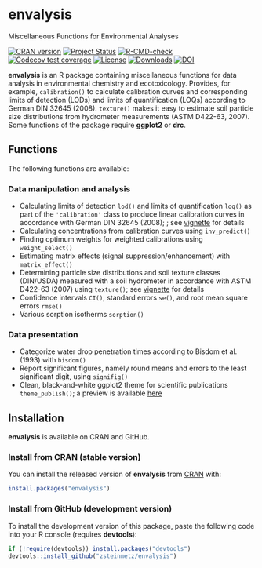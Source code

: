 # envalysis

Miscellaneous Functions for Environmental Analyses

<!-- badges: start -->
[![CRAN version](https://www.r-pkg.org/badges/version/envalysis)](https://CRAN.R-project.org/package=envalysis) 
[![Project Status](https://www.repostatus.org/badges/latest/active.svg)](https://www.repostatus.org/#active)
[![R-CMD-check](https://github.com/zsteinmetz/envalysis/actions/workflows/R-CMD-check.yaml/badge.svg)](https://github.com/zsteinmetz/envalysis/actions/workflows/R-CMD-check.yaml)
[![Codecov test coverage](https://codecov.io/gh/zsteinmetz/envalysis/branch/main/graph/badge.svg)](https://app.codecov.io/gh/zsteinmetz/envalysis?branch=main)
[![License](https://img.shields.io/badge/license-GPL--3-blue.svg)](https://www.gnu.org/licenses/gpl-3.0)
[![Downloads](https://cranlogs.r-pkg.org/badges/grand-total/envalysis)](https://CRAN.R-project.org/package=envalysis)
[![DOI](https://img.shields.io/badge/shortDOI-10/ft9p-blue.svg)](https://doi.org/10.5281/ZENODO.1240304)
<!-- badges: end -->

**envalysis** is an R package containing miscellaneous functions for data
analysis in environmental chemistry and ecotoxicology. Provides, for example,
`calibration()` to calculate calibration curves and corresponding limits of
detection (LODs) and limits of quantification (LOQs) according to German DIN
32645 (2008). `texture()` makes it easy to estimate soil particle size
distributions from hydrometer measurements (ASTM D422-63, 2007). Some functions
of the package require **ggplot2** or **drc**.

## Functions

The following functions are available:

### Data manipulation and analysis

* Calculating limits of detection `lod()` and limits of quantification `loq()`
  as part of the `'calibration'` class to produce linear calibration curves
  in accordance with German DIN 32645 (2008); ; see
  [vignette](https://zsteinmetz.de/envalysis/articles/calibration.html) for
  details
* Calculating concentrations from calibration curves using `inv_predict()`
* Finding optimum weights for weighted calibrations using `weight_select()`
* Estimating matrix effects (signal suppression/enhancement) with
  `matrix_effect()`
* Determining particle size distributions and soil texture classes (DIN/USDA)
  measured with a soil hydrometer in accordance with ASTM D422-63 (2007) using
  `texture()`; see
  [vignette](https://zsteinmetz.de/envalysis/articles/texture.html) for details
* Confidence intervals `CI()`, standard errors `se()`, and root mean square
  errors `rmse()`
* Various sorption isotherms `sorption()`

### Data presentation

* Categorize water drop penetration times according to Bisdom et al. (1993)
  with `bisdom()`
* Report significant figures, namely round means and errors to the least
  significant digit, using `signifig()`
* Clean, black-and-white ggplot2 theme for scientific publications
  `theme_publish()`; a preview is available
  [here](https://zsteinmetz.de/envalysis/articles/theme_publish.html)

## Installation

**envalysis** is available on CRAN and GitHub.

### Install from CRAN (stable version)

You can install the released version of **envalysis** from
[CRAN](https://cran.r-project.org/package=envalysis) with:

```r
install.packages("envalysis")
```

### Install from GitHub (development version)

To install the development version of this package, paste the following code
into your R console (requires **devtools**):

```r
if (!require(devtools)) install.packages("devtools")
devtools::install_github("zsteinmetz/envalysis")
```

